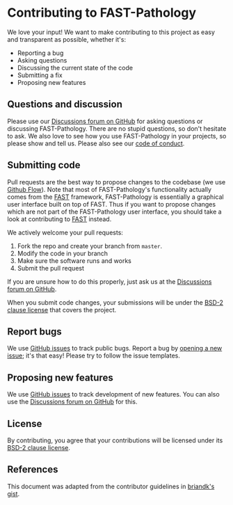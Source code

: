 # Contributing to FAST-Pathology
We love your input! We want to make contributing to this project as easy and transparent as possible, whether it's:

- Reporting a bug
- Asking questions
- Discussing the current state of the code
- Submitting a fix
- Proposing new features

## Questions and discussion
Please use our [Discussions forum on GitHub](https://github.com/AICAN-Research/FAST-Pathology/discussions) for asking questions or discussing FAST-Pathology.
There are no stupid questions, so don't hesitate to ask.
We also love to see how you use FAST-Pathology in your projects, so please show and tell us.
Please also see our [code of conduct](https://github.com/AICAN-Research/FAST-Pathology/blob/master/.github/CODE_OF_CONDUCT.md).

## Submitting code
Pull requests are the best way to propose changes to the codebase (we use [Github Flow](https://guides.github.com/introduction/flow/index.html)).
Note that most of FAST-Pathology's functionality actually comes from the [FAST](https://github.com/smistad/FAST) framework, 
FAST-Pathology is essentially a graphical user interface built on top of FAST. 
Thus if you want to propose changes which are not part of the FAST-Pathology user interface, you should take a look at contributing to [FAST](https://github.com/smistad/FAST) instead.

We actively welcome your pull requests:

1. Fork the repo and create your branch from `master`.
2. Modify the code in your branch
3. Make sure the software runs and works
4. Submit the pull request

If you are unsure how to do this properly, just ask us at the [Discussions forum on GitHub](https://github.com/AICAN-Research/FAST-Pathology/discussions).

When you submit code changes, your submissions will be under the [BSD-2 clause license](https://github.com/AICAN-Research/FAST-Pathology/blob/master/LICENSE.md) that covers the project. 

## Report bugs
We use [GitHub issues](https://github.com/AICAN-Research/FAST-Pathology/issues) to track public bugs. 
Report a bug by [opening a new issue](https://github.com/AICAN-Research/FAST-Pathology/issues/new/choose); it's that easy!
Please try to follow the issue templates.

## Proposing new features
We use [GitHub issues](https://github.com/AICAN-Research/FAST-Pathology/issues) to track development of new features.
You can also use the [Discussions forum on GitHub](https://github.com/AICAN-Research/FAST-Pathology/discussions) for this.

## License
By contributing, you agree that your contributions will be licensed under its [BSD-2 clause license](https://github.com/AICAN-Research/FAST-Pathology/blob/master/LICENSE.md).

## References
This document was adapted from the contributor guidelines in [briandk's gist](https://gist.github.com/briandk/3d2e8b3ec8daf5a27a62).
